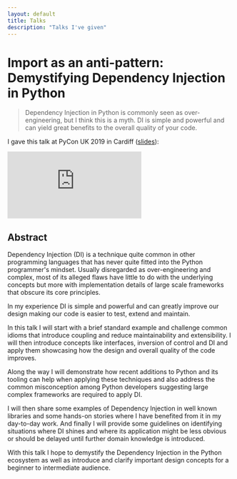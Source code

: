 ```yaml
---
layout: default
title: Talks
description: "Talks I've given"
---
```


# Import as an anti-pattern: Demystifying Dependency Injection in Python

> Dependency Injection in Python is commonly seen as over-engineering, but I think this is a myth. DI is simple and powerful and can yield great benefits to the overall quality of your code.

I gave this talk at PyCon UK 2019 in Cardiff ([slides](https://speakerdeck.com/yeray/import-as-an-antipattern-demystifying-dependency-injection-in-python)):

<div class="video-container">
<iframe src="https://www.youtube.com/embed/qkGxy4c64Jg" frameborder="0" allow="accelerometer; autoplay; encrypted-media; gyroscope; picture-in-picture" allowfullscreen></iframe>
</div>

## Abstract

Dependency Injection (DI) is a technique quite common in other programming languages that has never quite fitted into the Python programmer's mindset. Usually disregarded as over-engineering and complex, most of its alleged flaws have little to do with the underlying concepts but more with implementation details of large scale frameworks that obscure its core principles.

In my experience DI is simple and powerful and can greatly improve our design making our code is easier to test, extend and maintain.

In this talk I will start with a brief standard example and challenge common idioms that introduce coupling and reduce maintainability and extensibility. I will then introduce concepts like interfaces, inversion of control and DI and apply them showcasing how the design and overall quality of the code improves.

Along the way I will demonstrate how recent additions to Python and its tooling can help when applying these techniques and also address the common misconception among Python developers suggesting large complex frameworks are required to apply DI.

I will then share some examples of Dependency Injection in well known libraries and some hands-on stories where I have benefited from it in my day-to-day work. And finally I will provide some guidelines on identifying situations where DI shines and where its application might be less obvious or should be delayed until further domain knowledge is introduced.

With this talk I hope to demystify the Dependency Injection in the Python ecosystem as well as introduce and clarify important design concepts for a beginner to intermediate audience.
